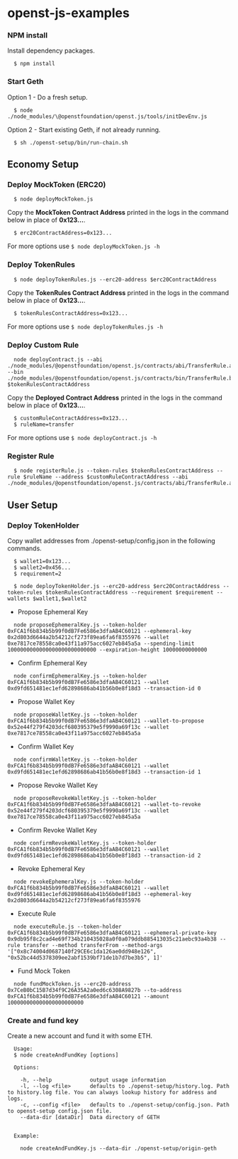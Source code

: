 # openst-js-examples

### NPM install
Install dependency packages.
```
  $ npm install
```

### Start Geth
Option 1 - Do a fresh setup.
```
  $ node ./node_modules/\@openstfoundation/openst.js/tools/initDevEnv.js 
```

Option 2 - Start existing Geth, if not already running.
```
  $ sh ./openst-setup/bin/run-chain.sh
```

## Economy Setup

### Deploy MockToken (ERC20)
```
  $ node deployMockToken.js
```

Copy the **MockToken Contract Address** printed in the logs in the command below in place of **0x123...**.

```
  $ erc20ContractAddress=0x123...
```

For more options use `$ node deployMockToken.js -h`


### Deploy TokenRules
```
  $ node deployTokenRules.js --erc20-address $erc20ContractAddress
```

Copy the **TokenRules Contract Address** printed in the logs in the command below in place of **0x123...**.

```
  $ tokenRulesContractAddress=0x123...
```

For more options use `$ node deployTokenRules.js -h`

### Deploy Custom Rule
```
  node deployContract.js --abi ./node_modules/@openstfoundation/openst.js/contracts/abi/TransferRule.abi --bin ./node_modules/@openstfoundation/openst.js/contracts/bin/TransferRule.bin $tokenRulesContractAddress

```

Copy the **Deployed Contract Address** printed in the logs in the command below in place of **0x123...**.

```
  $ customRuleContractAddress=0x123...
  $ ruleName=transfer
```

For more options use `$ node deployContract.js -h`

### Register Rule

```
  $ node registerRule.js --token-rules $tokenRulesContractAddress --rule $ruleName --address $customRuleContractAddress --abi ./node_modules/@openstfoundation/openst.js/contracts/abi/TransferRule.abi
```

## User Setup

### Deploy TokenHolder
Copy wallet addresses from ./openst-setup/config.json in the following commands.

```
  $ wallet1=0x123...
  $ wallet2=0x456...
  $ requirement=2
```
```
  $ node deployTokenHolder.js --erc20-address $erc20ContractAddress --token-rules $tokenRulesContractAddress --requirement $requirement --wallets $wallet1,$wallet2
```

* Propose Ephemeral Key
```
  node proposeEphemeralKey.js --token-holder 0xFCA1f6b834b5b99f0dB7Fe6586e3dfaAB4C60121 --ephemeral-key 0x2d803d6644a2b54212cf273f89ea6fa6f8355976 --wallet 0xe7817ce78558ca0e43f11a975acc6027eb845a5a --spending-limit 1000000000000000000000000000 --expiration-height 10000000000000
```

* Confirm Ephemeral Key
```
  node confirmEphemeralKey.js --token-holder 0xFCA1f6b834b5b99f0dB7Fe6586e3dfaAB4C60121 --wallet 0xd9fd651481ec1efd62898686ab41b56b0e8f18d3 --transaction-id 0
```

* Propose Wallet Key
```
  node proposeWalletKey.js --token-holder 0xFCA1f6b834b5b99f0dB7Fe6586e3dfaAB4C60121 --wallet-to-propose 0x52e44f279f4203dcf680395379e5f9990a69f13c --wallet 0xe7817ce78558ca0e43f11a975acc6027eb845a5a
```

* Confirm Wallet Key
```
  node confirmWalletKey.js --token-holder 0xFCA1f6b834b5b99f0dB7Fe6586e3dfaAB4C60121 --wallet 0xd9fd651481ec1efd62898686ab41b56b0e8f18d3 --transaction-id 1
```

* Propose Revoke Wallet Key
```
  node proposeRevokeWalletKey.js --token-holder 0xFCA1f6b834b5b99f0dB7Fe6586e3dfaAB4C60121 --wallet-to-revoke 0x52e44f279f4203dcf680395379e5f9990a69f13c --wallet 0xe7817ce78558ca0e43f11a975acc6027eb845a5a
```

* Confirm Revoke Wallet Key
```
  node confirmRevokeWalletKey.js --token-holder 0xFCA1f6b834b5b99f0dB7Fe6586e3dfaAB4C60121 --wallet 0xd9fd651481ec1efd62898686ab41b56b0e8f18d3 --transaction-id 2
```

* Revoke Ephemeral Key
```
  node revokeEphemeralKey.js --token-holder 0xFCA1f6b834b5b99f0dB7Fe6586e3dfaAB4C60121 --wallet 0xd9fd651481ec1efd62898686ab41b56b0e8f18d3 --ephemeral-key 0x2d803d6644a2b54212cf273f89ea6fa6f8355976
```

* Execute Rule
```
  node executeRule.js --token-holder 0xFCA1f6b834b5b99f0dB7Fe6586e3dfaAB4C60121 --ephemeral-private-key 0x9db95f8c2cad4e69f734b210435028a0f0a079ddb885413035c21aebc93a4b38 --rule transfer --method transferFrom --method-args '["0x8c74004d0687140f29CE6c1da126ae0dd948e126", "0x52bc44d5378309ee2abf1539bf71de1b7d7be3b5", 1]'
```

* Fund Mock Token
```
  node fundMockToken.js --erc20-address 0x7CeB0bC15B7d34f9C26A35A2a0ed6c6308A9827b --to-address 0xFCA1f6b834b5b99f0dB7Fe6586e3dfaAB4C60121 --amount 100000000000000000000000
```

### Create and fund key
Create a new account and fund it with some ETH.
```
  Usage:
  $ node createAndFundKey [options]

  Options:

    -h, --help            output usage information
    -l, --log <file>      defaults to ./openst-setup/history.log. Path to history.log file. You can always lookup history for address and logs.
    -c, --config <file>   defaults to ./openst-setup/config.json. Path to openst-setup config.json file.
    --data-dir [dataDir]  Data directory of GETH


  Example:

    node createAndFundKey.js --data-dir ./openst-setup/origin-geth
```